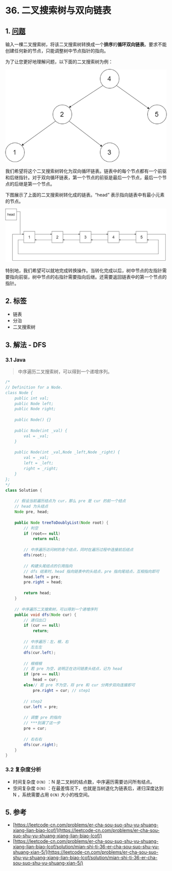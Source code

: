 # 36. 二叉搜索树与双向链表

## 1. [问题](https://leetcode-cn.com/problems/er-cha-sou-suo-shu-yu-shuang-xiang-lian-biao-lcof)

输入一棵二叉搜索树，将该二叉搜索树转换成一个**排序**的**循环双向链表**。要求不能创建任何新的节点，只能调整树中节点指针的指向。

为了让您更好地理解问题，以下面的二叉搜索树为例：

![](../../.gitbook/assets/image%20%284%29.png)

我们希望将这个二叉搜索树转化为双向循环链表。链表中的每个节点都有一个前驱和后继指针。对于双向循环链表，第一个节点的前驱是最后一个节点，最后一个节点的后继是第一个节点。

下图展示了上面的二叉搜索树转化成的链表。“head” 表示指向链表中有最小元素的节点。

![](../../.gitbook/assets/image%20%285%29.png)

特别地，我们希望可以就地完成转换操作。当转化完成以后，树中节点的左指针需要指向前驱，树中节点的右指针需要指向后继。还需要返回链表中的第一个节点的指针。

## 2. 标签

* 链表
* 分治
* 二叉搜索树

## 3. 解法 - DFS

### 3.1 Java

> 中序遍历二叉搜索树，可以得到一个递增序列。

```java
/*
// Definition for a Node.
class Node {
    public int val;
    public Node left;
    public Node right;

    public Node() {}

    public Node(int _val) {
        val = _val;
    }

    public Node(int _val,Node _left,Node _right) {
        val = _val;
        left = _left;
        right = _right;
    }
};
*/
class Solution {

    // 假设当前遍历结点为 cur，那么 pre 是 cur 的前一个结点
    // head 为头结点
    Node pre, head;

    public Node treeToDoublyList(Node root) {
        // 判空
        if (root== null)
            return null;

        // 中序遍历访问树的各个结点，同时在遍历过程中连接前后结点
        dfs(root);

        // 构建头尾结点的引用指向
        // dfs 结束时，head 指向链表中的头结点，pre 指向尾结点，互相指向即可
        head.left = pre;
        pre.right = head;
        
        return head;
    }

    // 中序遍历二叉搜索树，可以得到一个递增序列
    public void dfs(Node cur) {
        // 递归出口
        if (cur == null)
            return;

        // 中序遍历：左，根，右
        // 左左左
        dfs(cur.left);

        // 根根根
        // 若 pre 为空，说明正在访问链表头结点，记为 head
        if (pre == null) 
            head = cur;
        else// 若 pre 不为空，将 pre 和 cur 分两步双向连接即可
            pre.right = cur; // step1

        // step2
        cur.left = pre;

        // 调整 pre 的指向
        // ***别漏了这一步
        pre = cur;

        // 右右右
        dfs(cur.right);
    }
}
```

### 3.2 复杂度分析

* 时间复杂度 `O(N)` ：N 是二叉树的结点数，中序遍历需要访问所有结点。
* 空间复杂度 `O(N)` ：在最差情况下，也就是当树退化为链表后，递归深度达到 N ，系统需要占用 `O(N)` 大小的栈空间。

## 5. 参考

* [https://leetcode-cn.com/problems/er-cha-sou-suo-shu-yu-shuang-xiang-lian-biao-lcof/](https://leetcode-cn.com/problems/er-cha-sou-suo-shu-yu-shuang-xiang-lian-biao-lcof/)
* [https://leetcode-cn.com/problems/er-cha-sou-suo-shu-yu-shuang-xiang-lian-biao-lcof/solution/mian-shi-ti-36-er-cha-sou-suo-shu-yu-shuang-xian-5/](https://leetcode-cn.com/problems/er-cha-sou-suo-shu-yu-shuang-xiang-lian-biao-lcof/solution/mian-shi-ti-36-er-cha-sou-suo-shu-yu-shuang-xian-5/)

